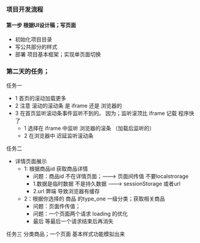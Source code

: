 ### 项目开发流程
#### 第一步 根据UI设计稿；写页面
- 初始化项目目录
- 写公共部分的样式
- 部署 项目基本框架；实现单页面切换

### 第二天的任务；
任务一
- 1 首页的滚动加载更多 
- 2 注意 滚动的滚动条 是 iframe 还是 浏览器的
- 3 在首页监听滚动条事件监听不到的。 因为；监听滚顶比 iframe 记载 程序快了
  - 1 选择在  iframe 中监听  浏览器的滚条 （加载后监听的）
  - 2 在浏览器中 迟延监听滚动条

 任务二
- 详情页面展示 
   - 1: 根据商品id 获取商品详情 
     - 问题：商品id 不在详情页面；---> 页面间传值  不要localstrorage  
     - 1.数据是临时数据  不是持久数据  ---> sessionStorage 或者url
     - 2.url 弊端  导致浏览器有缓存
   - 2：根据你选择的 商品 的type_one 一级分类；获取相关商品
     - 问题：页面件传值；
     - 问题：一个页面两个请求   loading 的优化 
     - 最后 等最后一个请求结束后再消失     


任务三 分类商品；一个页面 基本样式功能模拟出来